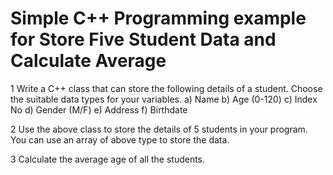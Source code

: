# Simple C++  Programming example for Store Five Student Data and Calculate Average

1 Write a C++ class that can store the following details of a student. Choose the suitable data
types for your variables.
a) Name
b) Age (0-120)
c) Index No
d) Gender (M/F)
e) Address
f) Birthdate

2 Use the above class to store the details of 5 students in your program. You can use an array
of above type to store the data.

3 Calculate the average age of all the students.
